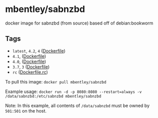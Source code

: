 # mbentley/sabnzbd

docker image for sabnzbd (from source)
based off of debian:bookworm

## Tags

* `latest`, `4.2`, `4` ([Dockerfile](./Dockerfile))
* `4.1`, ([Dockerfile](./Dockerfile))
* `4.0`, ([Dockerfile](./Dockerfile))
* `3.7`, `3` ([Dockerfile](./Dockerfile))
* `rc` ([Dockerfile.rc](./Dockerfile.rc))

To pull this image:
`docker pull mbentley/sabnzbd`

Example usage:
`docker run -d -p 8080:8080 --restart=always -v /data/sabnzbd:/etc/sabnzbd mbentley/sabnzbd`

Note: In this example, all contents of `/data/sabnzbd` must be owned by `501:501` on the host.
